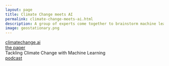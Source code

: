 ```yaml
---
layout: page
title: Climate Change meets AI
permalink: climate-change-meets-ai.html
description: A group of experts come together to brainstorm machine learning based solutions to climate change. The website, the paper, and accompanying podcast. 
image: geostationary.png
---
```

<a href="https://www.climatechange.ai/" target="_blank">climatechange.ai</a>
<br>
<a href="https://arxiv.org/pdf/1906.05433.pdf" target="_blank">the paper</a>
<br>Tackling Climate Change with Machine Learning 
<br>
<a href="https://www.greentechmedia.com/articles/read/beyond-forecasting-artificial-intelligence-is-a-powerful-decarbonization-tool" target="_blank">podcast</a>


